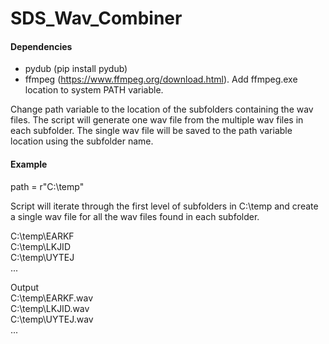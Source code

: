 # SDS_Wav_Combiner

#### Dependencies
* pydub (pip install pydub)
* ffmpeg (https://www.ffmpeg.org/download.html).  Add ffmpeg.exe location to system PATH variable.

Change path variable to the location of the subfolders containing the wav files.  The script will generate one wav file from the multiple wav files in each subfolder.  The single wav file will be saved to the path variable location using the subfolder name.

#### Example
path = r"C:\temp"

Script will iterate through the first level of subfolders in C:\temp and create a single wav file for all the wav files found in each subfolder.

C:\temp\EARKF  
C:\temp\LKJID  
C:\temp\UYTEJ  
...  

Output  
C:\temp\EARKF.wav  
C:\temp\LKJID.wav  
C:\temp\UYTEJ.wav  
... 
